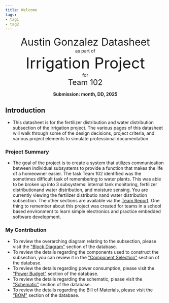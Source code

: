 ```yaml
---
title: Welcome
tags:
- tag1
- tag2
---
```

<center>
<font size= "6">Austin Gonzalez Datasheet </font><br>
as part of<br>
<font size= "8"> Irrigation Project</font><br>
for<br>
<font size= "5"> Team 102 </font><br>

**Submission: month, DD, 2025**
</center>

## Introduction

* This datasheet is for the fertilizer distribution and water distribution subsection of the irrigation project. The various pages of this datasheet will walk through some of the design decisions, project criteria, and various project elements to simulate professional documentation

### Project Summary

* The goal of the project is to create a system that utilizes communication between individual subsystems to provide a function that makes the life of a homeowner easier. The task Team 102 identified was the sometimes difficult task of remembering to water plants. This was able to be broken up into 3 subsystems: internal tank monitoring, fertilizer distributionand water distribution, and moisture sensing. You are currently viewing the fertilizer distributio nand water distribution subsection. The other sections are available via the [Team Report](https://egr304-2025-f-102.github.io/). One thing to remember about this project was created for teams in a school based environment to learn simple electronics and practice embedded software development. 


### My Contribution

* To review the overarching diagram relating to the subsection, please visit the ["Block Diagram"](https://austingonzalez-egr304.github.io/01-Block-Diagram/Block-Diagram/) section of the database.
* To review the details regarding the components used to construct the subsection, you can review it in the ["Component Selection"](https://austingonzalez-egr304.github.io/02-Component-Selection/Component-Selection/) section of the database.
* To review the details regarding power consumption, please visit the ["Power Budget"](https://austingonzalez-egr304.github.io/02-Component-Selection/Component-Selection/) section of the database.
* To review the details regarding the schematic, please visit the ["Schematic"](https://austingonzalez-egr304.github.io/04-Schematic/schematic/) section of the database.
* To review the details regarding the Bill of Materials, please visit the ["BOM"](https://austingonzalez-egr304.github.io/03-BOM/BOM/) section of the database.